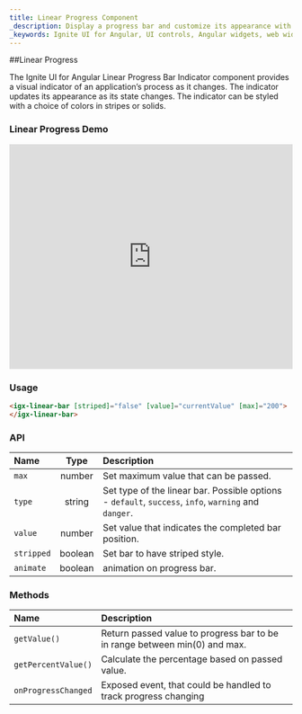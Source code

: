 ```yaml
---
title: Linear Progress Component
_description: Display a progress bar and customize its appearance with endless color and striping options with Ignite UI for Angular Linear Progress Bar component. 
_keywords: Ignite UI for Angular, UI controls, Angular widgets, web widgets, UI widgets, Angular, Native Angular Components Suite, Native Angular Controls, Native Angular Components Library, Angular Linear Progress components, Angular Linear Progress controls
---
```


##Linear Progress
<p class="highlight">The Ignite UI for Angular Linear Progress Bar Indicator component provides a visual indicator of an application’s process as it changes. The indicator updates its appearance as its state changes. The indicator can be styled with a choice of colors in stripes or solids.</p>
<div class="divider"></div>

### Linear Progress Demo 
<div class="sample-container" style="height: 400px">
    <iframe frameborder="0" seamless width="100%" height="100%" src="https://embed.plnkr.co/C8rf1s2ImziUZRnskkjp/?show=preview&sidebar=false"></iframe>
</div>
<div class="divider--half"></div>

### Usage
```html
<igx-linear-bar [striped]="false" [value]="currentValue" [max]="200">
</igx-linear-bar>
```
<div class="divider--half"></div>

### API
| Name   |       Type      |  Description |
|:----------|:-------------:|:------|
| `max` |  number | Set maximum value that can be passed. |
| `type` |  string | Set type of the linear bar. Possible options - `default`, `success`, `info`, `warning` and `danger`. |
| `value` |  number | Set value that indicates the completed bar position. |
| `stripped` |  boolean | Set bar to have striped style. |
| `animate` |  boolean | animation on progress bar. |
<div class="divider--half"></div>

### Methods
| Name   |  Description |
|:----------|:------|
| `getValue()` | Return passed value to progress bar to be in range between min(0) and max. |
| `getPercentValue()` | Calculate the percentage based on passed value. |
| `onProgressChanged` | Exposed event, that could be handled to track progress changing |
<div class="divider--half"></div>